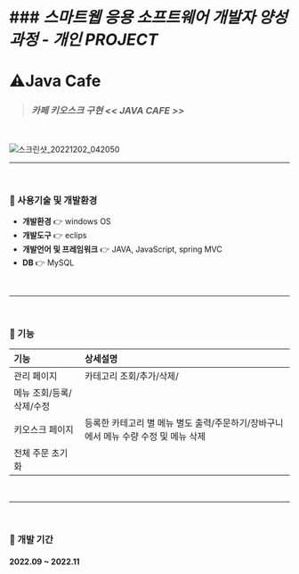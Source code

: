 # ### *스마트웹 응용 소프트웨어 개발자 양성 과정 - 개인 PROJECT*

# ⚠️Java Cafe
> ### *카페 키오스크 구현 << JAVA CAFE >>*
</br>

![스크린샷_20221202_042050](https://user-images.githubusercontent.com/95620922/209083278-6ec8ce2a-8b1b-442d-80a1-59f1ec056da7.png)
</br>

------
</br>

### 📌&nbsp;사용기술 및 개발환경  
* **개발환경** 👉 windows OS
* **개발도구** 👉 eclips
* **개발언어 및 프레임워크** 👉 JAVA, JavaScript, spring MVC
* **DB** 👉 MySQL

</br>

------
</br>

### 📌&nbsp;기능  



|기능|상세설명|
|:---|:---|
|관리 페이지|카테고리 조회/추가/삭제/
메뉴 조회/등록/삭제/수정||
|키오스크 페이지|등록한 카테고리 별 메뉴 별도 출력/주문하기/장바구니에서 메뉴 수량 수정 및 메뉴 삭제
전체 주문 초기화||

</br>

------
</br>

### 📌&nbsp;개발 기간  

#### 2022.09 ~ 2022.11
